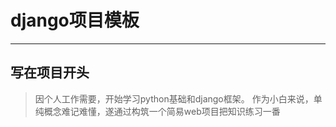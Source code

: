 # django项目模板
---

## 写在项目开头
> 因个人工作需要，开始学习python基础和django框架。
> 作为小白来说，单纯概念难记难懂，遂通过构筑一个简易web项目把知识练习一番
